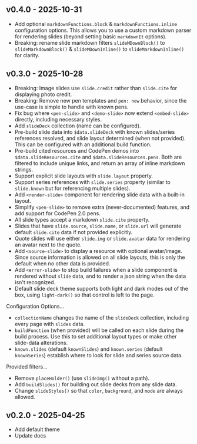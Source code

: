 ## v0.4.0 - 2025-10-31

- Add optional `markdownFunctions.block` & `markdownFunctions.inline`
  configuration options. This allows you to use a custom markdown parser
  for rendering slides (beyond setting basic `markdownIt` options).
- Breaking: rename slide markdown filters
  `slideMDownBlock()` to `slideMarkdownBlock()` &
  `slideMDownInline()` to `slideMarkdownInline()` for clarity.

## v0.3.0 - 2025-10-28

- Breaking: Image slides use `slide.credit` rather than `slide.cite`
  for displaying photo credit.
- Breaking: Remove new pen templates and `pen: new` behavior,
  since the use-case is simple to handle with known pens.
- Fix bug where `<pen-slide>` and `<demo-slide>`
  now extend `<embed-slide>` directly,
  including necessary styles.
- Add `slideDeck` collection (name can be configured).
- Pre-build slide data into `$data.slideDeck`
  with known slides/series references resolved,
  and slide layout determined (when not provided).
  This can be configured with an additional build function.
- Pre-build cited resources and CodePen demos into
  `$data.slideResources.cite` and `$data.slideResources.pens`.
  Both are filtered to include unique links,
  and return an array of inline markdown strings.
- Support explicit slide layouts with `slide.layout` property.
- Support series references with `slide.series` property
  (similar to `slide.known` but for referencing multiple slides).
- Add `<render-slide>` component for rendering slide data
  with a built-in layout.
- Simplify `<pen-slide>` to remove extra (never-documented) features,
  and add support for CodePen 2.0 pens.
- All slide types accept a markdown `slide.cite` property.
- Slides that have `slide.source`, `slide.name`, or `slide.url`
  will generate default `slide.cite` data
  if not provided explicitly.
- Quote slides will use either `slide.img` or `slide.avatar` data
  for rendering an avatar next to the quote.
- Add `<source-slide>` to display a resource with optional avatar/image.
  Since source information is allowed on all slide layouts,
  this is only the default when no other data is provided.
- Add `<error-slide>` to stop build failures
  when a slide component is rendered without `slide` data,
  and to render a json string when the data isn't recognized.
- Default slide deck theme supports both light and dark modes out of the box,
  using `light-dark()` so that control is left to the page.

Configuration Options…

- `collectionName` changes the name of the `slideDeck` collection,
  including every page with `slides` data.
- `buildFunction` (when provided)
  will be called on each slide during the build process.
  Use this to set additional layout types
  or make other slide-data alterations.
- `known.slides` (default `knownSlides`)
  and `known.series` (default `knownSeries`)
  establish where to look for slide and series source data.

Provided filters…

- Remove `placeHolder()` (use `slideImg()` without a path).
- Add `buildSlides()` for building out slide decks from any slide data.
- Change `slideStyles()` so that `color`, `background`, and `mode`
  are always allowed.

## v0.2.0 - 2025-04-25

- Add default theme
- Update docs
